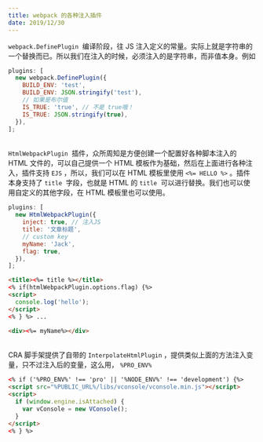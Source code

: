```yaml
---
title: webpack 的各种注入插件
date: 2019/12/30
---
```


`webpack.DefinePlugin`  编译阶段，往 JS 注入定义的常量。实际上就是字符串的一个替换而已。所以我们在注入的时候，必须注入的是字符串，而非值本身。例如<br />

```javascript
plugins: [
  new webpack.DefinePlugin({
    BUILD_ENV: 'test',
    BUILD_ENV: JSON.stringify('test'),
    // 如果是布尔值
    IS_TRUE: 'true', // 不是 true哦！
    IS_TRUE: JSON.stringify(true),
  }),
];
```

<br />`HtmlWebpackPlugin`  插件，众所周知是方便创建一个配置好各种脚本注入的 HTML 文件的，可以自己提供一个 HTML 模板作为基础，然后在上面进行各种注入，插件支持 `EJS` ，所以，我们可以在 HTML 模板里使用 `<%= HELLO %>` 。插件本身支持了 `title`  字段，也就是 HTML 的 `title`  可以进行替换。我们也可以使用自定义的其他字段，在 HTML 模板里也可以使用。<br />

```javascript
plugins: [
  new HtmlWebpackPlugin({
    inject: true, // 注入JS
    title: '文章标题',
    // custom key
    myName: 'Jack',
    flag: true,
  }),
];
```

```html
<title><%= title %></title>
<% if(htmlWebpackPlugin.options.flag) {%>
<script>
  console.log('hello');
</script>
<% } %> ...

<div><%= myName%></div>
```

<br />CRA 脚手架提供了自带的 `InterpolateHtmlPlugin` ，提供类似上面的方法注入变量，只不过注入后的变量，这么用， `%PRO_ENV%` <br />

```html
<% if ('%PRO_ENV%' !== 'pro' || '%NODE_ENV%' !== 'development') {%>
<script src="%PUBLIC_URL%/libs/vconsole/vconsole.min.js"></script>
<script>
  if (window.engine.isAttached) {
    var vConsole = new VConsole();
  }
</script>
<% } %>
```
